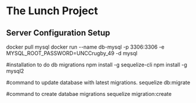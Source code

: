 # The Lunch Project


## Server Configuration Setup
docker pull mysql
docker run --name db-mysql -p 3306:3306 -e MYSQL_ROOT_PASSWORD=UNCCrugby_49 -d mysql

#installation to do db migrations
npm install -g sequelize-cli
npm install -g mysql2

#command to update database with latest migrations.
sequelize db:migrate

#command to create databae migrations
sequelize migration:create
